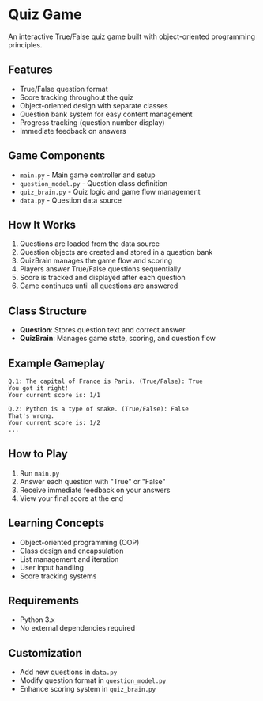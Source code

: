 # Quiz Game

An interactive True/False quiz game built with object-oriented programming principles.

## Features
- True/False question format
- Score tracking throughout the quiz
- Object-oriented design with separate classes
- Question bank system for easy content management
- Progress tracking (question number display)
- Immediate feedback on answers

## Game Components
- `main.py` - Main game controller and setup
- `question_model.py` - Question class definition
- `quiz_brain.py` - Quiz logic and game flow management
- `data.py` - Question data source

## How It Works
1. Questions are loaded from the data source
2. Question objects are created and stored in a question bank
3. QuizBrain manages the game flow and scoring
4. Players answer True/False questions sequentially
5. Score is tracked and displayed after each question
6. Game continues until all questions are answered

## Class Structure
- **Question**: Stores question text and correct answer
- **QuizBrain**: Manages game state, scoring, and question flow

## Example Gameplay
```
Q.1: The capital of France is Paris. (True/False): True
You got it right!
Your current score is: 1/1

Q.2: Python is a type of snake. (True/False): False
That's wrong.
Your current score is: 1/2
...
```

## How to Play
1. Run `main.py`
2. Answer each question with "True" or "False"
3. Receive immediate feedback on your answers
4. View your final score at the end

## Learning Concepts
- Object-oriented programming (OOP)
- Class design and encapsulation
- List management and iteration
- User input handling
- Score tracking systems

## Requirements
- Python 3.x
- No external dependencies required

## Customization
- Add new questions in `data.py`
- Modify question format in `question_model.py`
- Enhance scoring system in `quiz_brain.py`